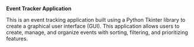 **Event Tracker Application**

This is an event tracking application built using a Python Tkinter library to create a graphical user interface (GUI). This application allows users to create, manage, and organize events with sorting, filtering, and prioritizing features. 
